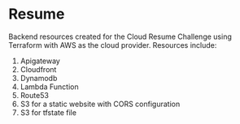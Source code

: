 # Resume
Backend resources created for the Cloud Resume Challenge using Terraform with AWS as the cloud provider.
Resources include:
  1. Apigateway
  2. Cloudfront
  3. Dynamodb
  4. Lambda Function
  5. Route53
  6. S3 for a static website with CORS configuration
  7. S3 for tfstate file
